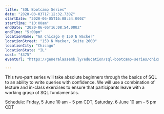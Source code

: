 ```yaml
---
title: "SQL Bootcamp Series"
date: "2020-03-03T17:12:32.730Z"
startDate: "2020-06-05T16:08:54.000Z"
startTime: "10:00am"
endDate: "2020-06-06T16:08:54.000Z"
endTime: "5:00pm"
locationName: "GA Chicago @ 150 N Wacker"
locationStreet: "150 N Wacker, Suite 2600"
locationCity: "Chicago"
locationState: "IL"
cost: "$375"
eventUrl: "https://generalassemb.ly/education/sql-bootcamp-series/chicago/103047"

---
```


This two-part series will take absolute beginners through the basics of SQL to an ability to write queries with confidence. We will use a combination of lecture and in-class exercises to ensure that participants leave with a working grasp of SQL fundamentals.

Schedule: 
Friday, 5 June 10 am – 5 pm CDT, 
Saturday, 6 June 10 am – 5 pm CDT

